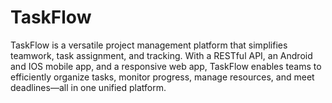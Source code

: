# TaskFlow
TaskFlow is a versatile project management platform that simplifies teamwork, task assignment, and tracking. With a RESTful API, an Android and IOS mobile app, and a responsive web app, TaskFlow enables teams to efficiently organize tasks, monitor progress, manage resources, and meet deadlines—all in one unified platform.
